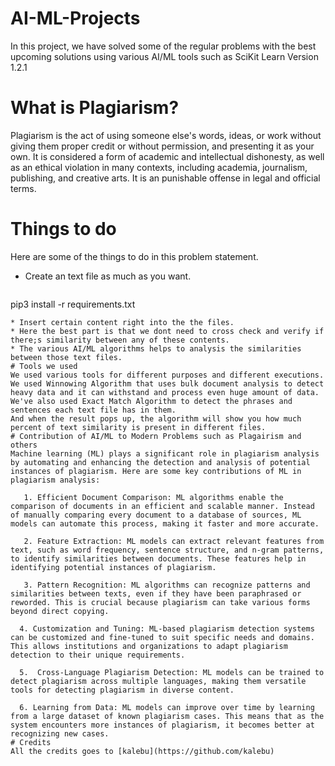 # AI-ML-Projects
In this project, we have solved some of the regular problems with the best upcoming solutions using various AI/ML tools such as SciKit Learn Version 1.2.1
# What is Plagiarism?
Plagiarism is the act of using someone else's words, ideas, or work without giving them proper credit or without permission, and presenting it as your own. It is considered a form of academic and intellectual dishonesty, as well as an ethical violation in many contexts, including academia, journalism, publishing, and creative arts. It is an punishable offense in legal and official terms.
# Things to do
Here are some of the things to do in this problem statement.
* Create an text file as much as you want.
  ```bash
pip3 install -r requirements.txt
```
* Insert certain content right into the the files.
* Here the best part is that we dont need to cross check and verify if there;s similarity between any of these contents.
* The various AI/ML algorithms helps to analysis the similarities between those text files.
# Tools we used 
We used various tools for different purposes and different executions. We used Winnowing Algorithm that uses bulk document analysis to detect heavy data and it can withstand and process even huge amount of data. 
We've also used Exact Match Algorithm to detect the phrases and sentences each text file has in them.
And when the result pops up, the algorithm will show you how much percent of text similarity is present in different files. 
# Contribution of AI/ML to Modern Problems such as Plagairism and others
Machine learning (ML) plays a significant role in plagiarism analysis by automating and enhancing the detection and analysis of potential instances of plagiarism. Here are some key contributions of ML in plagiarism analysis:

   1. Efficient Document Comparison: ML algorithms enable the comparison of documents in an efficient and scalable manner. Instead of manually comparing every document to a database of sources, ML models can automate this process, making it faster and more accurate.

   2. Feature Extraction: ML models can extract relevant features from text, such as word frequency, sentence structure, and n-gram patterns, to identify similarities between documents. These features help in identifying potential instances of plagiarism.

   3. Pattern Recognition: ML algorithms can recognize patterns and similarities between texts, even if they have been paraphrased or reworded. This is crucial because plagiarism can take various forms beyond direct copying.

  4. Customization and Tuning: ML-based plagiarism detection systems can be customized and fine-tuned to suit specific needs and domains. This allows institutions and organizations to adapt plagiarism detection to their unique requirements.

  5.  Cross-Language Plagiarism Detection: ML models can be trained to detect plagiarism across multiple languages, making them versatile tools for detecting plagiarism in diverse content.

  6. Learning from Data: ML models can improve over time by learning from a large dataset of known plagiarism cases. This means that as the system encounters more instances of plagiarism, it becomes better at recognizing new cases.
# Credits 
All the credits goes to [kalebu](https://github.com/kalebu)
